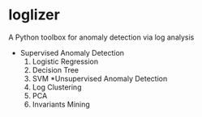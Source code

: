 # loglizer
A Python toolbox for anomaly detection via log analysis

* Supervised Anomaly Detection
  1. Logistic Regression
  2. Decision Tree
  3. SVM
*Unsupervised Anomaly Detection
  1. Log Clustering
  2. PCA
  3. Invariants Mining

